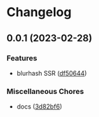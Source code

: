 # Changelog

## 0.0.1 (2023-02-28)


### Features

* blurhash SSR ([df50644](https://github.com/ascorbic/unpic-placeholder/commit/df506441928b662343cc0961602472966df42edb))


### Miscellaneous Chores

* docs ([3d82bf6](https://github.com/ascorbic/unpic-placeholder/commit/3d82bf62d969978a467f7607e39ea67074a4228a))
